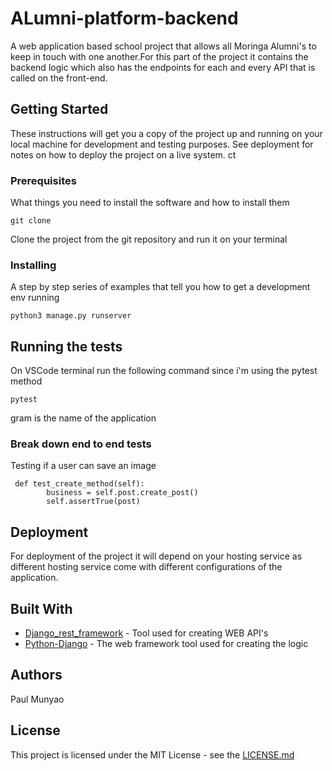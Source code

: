 # ALumni-platform-backend

A web application based school project that allows all Moringa Alumni's to keep in touch with one another.For this part of the project it contains the backend
logic which also has the endpoints for each and every API that is called on the front-end.

## Getting Started

These instructions will get you a copy of the project up and running on your local machine for development and testing purposes. See deployment for notes on how to deploy the project on a live system.
ct
### Prerequisites

What things you need to install the software and how to install them

```
git clone
```
Clone the project from the git repository and run it on your terminal
### Installing

A step by step series of examples that tell you how to get a development env running


```
python3 manage.py runserver
```
## Running the tests

On VSCode terminal run the following command since i'm using the pytest method
```
pytest
```
gram is the name of the application
### Break down end to end tests

Testing if a user can save an image

```
 def test_create_method(self):
        business = self.post.create_post()
        self.assertTrue(post)
``` 
## Deployment

For deployment of the project it will depend on your hosting service as different hosting service come with different configurations of the application.

## Built With

* [Django_rest_framework](https://www.django-rest-framework.org/) - Tool used for creating WEB API's
* [Python-Django](https://docs.djangoproject.com/en/4.0/) - The web framework tool used for creating the logic

## Authors

Paul Munyao

## License

This project is licensed under the MIT License - see the [LICENSE.md](LICENSE.md)

